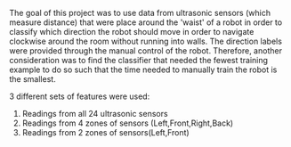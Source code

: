 The goal of this project was to use data from ultrasonic sensors (which measure distance) that were place around the 'waist' 
of a robot in order to classify which direction the robot should move in order to navigate clockwise around the room 
without running into walls. The direction labels were provided through the manual control of the robot. Therefore,
another consideration was to find the classifier that needed the fewest training example to do so such that the time needed to 
manually train the robot is the smallest.

3 different sets of features were used:
1) Readings from all 24 ultrasonic sensors
2) Readings from 4 zones of sensors (Left,Front,Right,Back)
3) Readings from 2 zones of sensors(Left,Front)
